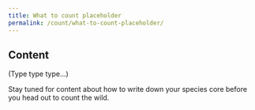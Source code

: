 ```yaml
---
title: What to count placeholder
permalink: /count/what-to-count-placeholder/
---
```


## Content

(Type type type...)

Stay tuned for content about how to write down your species core before you head out to count the wild.
